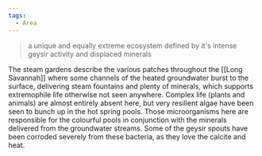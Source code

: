 ```yaml
---
tags:
  - Area
---
```

> a unique and equally extreme ecosystem defined by it's intense geysir activity and displaced minerals

The steam gardens describe the various patches throughout the [[Long Savannah]] where some channels of the heated groundwater burst to the surface, delivering steam fountains and plenty of minerals, which supports extremophile life otherwise not seen anywhere. 
Complex life (plants and animals) are almost entirely absent here, but very resilient algae have been seen to bunch up in the hot spring pools. 
Those microorganisms here are responsible for the colourful pools in conjunction with the minerals delivered from the groundwater streams.
Some of the geysir spouts have been corroded severely from these bacteria, as they love the calcite and heat. 